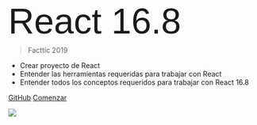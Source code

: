 <span style="font-family: 'Gruppo', sans-serif; font-size: 72px; text-decoration: uppercase; line-height: 72px;">
  React 16.8
</span>

> Facttic 2019

- Crear proyecto de React
- Entender las herramientas requeridas para trabajar con React
- Entender todos los conceptos requeridos para trabajar con React 16.8

[GitHub](https://github.com/FedeG/react-workshop-16-8)
[Comenzar](react/README.md)

<!-- background image -->
![](/assets/background.png)
